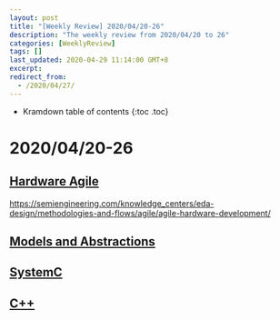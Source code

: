 ```yaml
---
layout: post
title: "[Weekly Review] 2020/04/20-26"
description: "The weekly review from 2020/04/20 to 26"
categories: [WeeklyReview]
tags: []
last_updated: 2020-04-29 11:14:00 GMT+8
excerpt: 
redirect_from:
  - /2020/04/27/
---
```


* Kramdown table of contents
{:toc .toc}
# 2020/04/20-26

## [Hardware Agile](https://semiengineering.com/knowledge_centers/eda-design/methodologies-and-flows/agile/)

https://semiengineering.com/knowledge_centers/eda-design/methodologies-and-flows/agile/agile-hardware-development/

## [Models and Abstractions](https://semiengineering.com/knowledge_centers/eda-design/models/models-and-abstractions/)

## [SystemC](https://semiengineering.com/knowledge_centers/languages/systemc/)

## [C++](https://semiengineering.com/knowledge_centers/languages/c-c/)